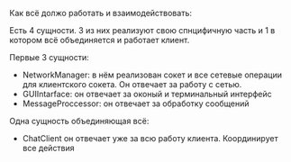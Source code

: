 Как всё должо работать и взаимодействовать:

Есть 4 сущности. 3 из них реализуют свою спнцифичную часть и 1 в котором всё объединяется и работает клиент.

Первые 3 сущности:
- NetworkManager: в нём реализован сокет и все сетевые операции для клиентского сокета. Он  отвечает за работу с сетью.
- GUIIntarface: он отвечает за оконый и терминальный интерфейс  
- MessageProccessor: он отвечает за обработку сообщений

Одна сущность объединяющая всё:
- ChatClient он отвечает уже за всю работу клиента. Координирует все действия 
